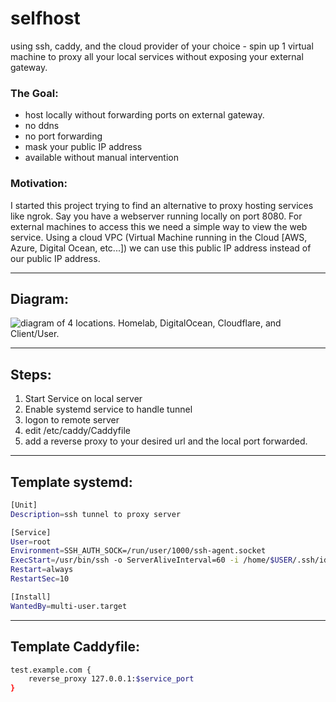 # selfhost

using ssh, caddy, and the cloud provider of your choice - spin up 1 virtual machine to proxy all your local services without exposing your external gateway.

### The Goal: 
- host locally without forwarding ports on external gateway.
- no ddns
- no port forwarding
- mask your public IP address
- available without manual intervention

### Motivation:
I started this project trying to find an alternative to proxy hosting services like ngrok.
Say you have a webserver running locally on port 8080. For external machines to access this we need a simple way to view the web service.
Using a cloud VPC (Virtual Machine running in the Cloud [AWS, Azure, Digital Ocean, etc...]) we can use this public IP address instead of our public IP address.

---

## Diagram:
![ diagram of 4 locations. Homelab, DigitalOcean, Cloudflare, and Client/User. ](https://git.j51b5.me/jg/selfhost/raw/commit/ede07108e130241c5c0f9d2097af22c76b58f04f/ssh-tunnel.drawio.png)

---
## Steps:
1. Start Service on local server
2. Enable systemd service to handle tunnel
3. logon to remote server
4. edit /etc/caddy/Caddyfile
5. add a reverse proxy to your desired url and the local port forwarded.
---
## Template systemd:
```bash
[Unit]
Description=ssh tunnel to proxy server 

[Service]
User=root
Environment=SSH_AUTH_SOCK=/run/user/1000/ssh-agent.socket
ExecStart=/usr/bin/ssh -o ServerAliveInterval=60 -i /home/$USER/.ssh/id_rsa -NT -R $service_port:localhost:$service_port root@$remote_host
Restart=always
RestartSec=10

[Install]
WantedBy=multi-user.target
```
---
## Template Caddyfile:
```bash
test.example.com {
	reverse_proxy 127.0.0.1:$service_port
}
```